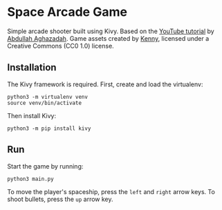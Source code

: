 # Space Arcade Game

Simple arcade shooter built using Kivy. Based on the [YouTube tutorial](https://www.youtube.com/watch?v=_S13-fx7SXs) by 
[Abdullah Aghazadah](https://github.com/MeLikeyCode/KivyGameTutorial). Game assets created by [Kenny](https://www.kenney.nl/), 
licensed under a Creative Commons (CC0 1.0) license.

## Installation

The Kivy framework is required. First, create and load the virtualenv:
```
python3 -m virtualenv venv
source venv/bin/activate
```

Then install Kivy:

```
python3 -m pip install kivy
```

## Run

Start the game by running:
```
python3 main.py
```

To move the player's spaceship, press the `left` and `right` arrow keys. To shoot bullets, press the `up` arrow key.